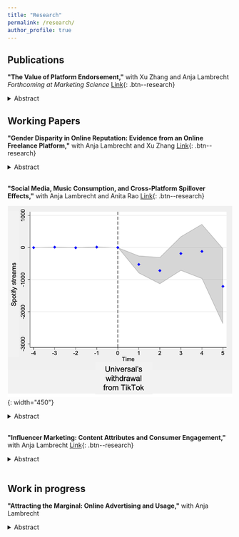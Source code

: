 ```yaml
---
title: "Research"
permalink: /research/
author_profile: true
---
```


<style type="text/css">
  details > p {
  border-radius: 0 0 10px 10px;
  background-color: white;
  padding: 2px 6px;
  margin: 0;
  box-shadow: white;
}
</style>

## Publications

**"The Value of Platform Endorsement,"** with Xu Zhang and Anja Lambrecht  
*Forthcoming at Marketing Science* [Link](https://papers.ssrn.com/sol3/papers.cfm?abstract_id=4144605){: .btn--research}
<details>
	<summary>Abstract</summary>
	<p>
		
	Many digital platforms with large product assortments endorse a select group of items to facilitate
	user choice. However, while it seems intuitive that such endorsement may increase the sales of
	endorsed items, little is known about its effect on unendorsed items, and on the platform. Using data
	from a field experiment conducted by an online freelance platform, we examine the effect of exposure
	to platform endorsement on user search and purchase behavior. We find that exposure to platform
	endorsement increases user search and purchases not only for endorsed services, but also for
	unendorsed services. We link the increase in search and purchases to an increase in the perception of
	the quality of services offered on the platform. We further explore heterogeneity in the effect of
	platform endorsement and find that the effect of exposure to platform endorsement on purchase is more
	pronounced for users with a higher propensity to purchase. We discuss implications for platforms,
	merchants, and regulators.
	</p>

</details>

## Working Papers
<style type="text/css">
  details > p {
  border-radius: 0 0 10px 10px;
  background-color: white;
  padding: 2px 6px;
  margin: 0;
  box-shadow: white;
}
</style>

**"Gender Disparity in Online Reputation: Evidence from an Online Freelance Platform,"** with Anja Lambrecht and Xu Zhang [Link](https://papers.ssrn.com/sol3/papers.cfm?abstract_id=4635329){: .btn--research}
<details>
	<summary>Abstract</summary>
	<p>
		
	Online ratings aim to reduce information asymmetry between buyers and sellers, assisting buyers in
	making more informed purchase decisions. However, a problem arises if ratings are biased and do not
	reflect true buyer satisfaction. We analyze online ratings for services by male and female
	freelancers using data from an online freelance platform that elicits both public and private ratings
	from buyers post job completion. Public ratings are displayed on the website, while private ratings
	remain undisclosed. Using private ratings as a proxy for buyer satisfaction, we find that,
	conditional on the same private rating, public ratings are higher for male freelancers. We propose
	this is a result of buyers' gender stereotypes about confrontational behavior of freelancers
	following a critical review. Buyers are more concerned about a threat of confrontation with male than
	female freelancers and, thus, give male freelancers a higher public rating. We present two supporting
	pieces of evidence. This gender disparity in public ratings is most pronounced for buyers from
	countries with greater gender inequality and for buyers from US states with a lower percentage of
	women in the labor force. These results matter for freelancers and platforms because systematic
	differences in evaluation by gender can lead to unfair outcomes for platform participants.
	</p>

</details>
<br>

**"Social Media, Music Consumption, and Cross-Platform Spillover Effects,"** with Anja Lambrecht and Anita Rao [Link](https://papers.ssrn.com/sol3/papers.cfm?abstract_id=4959753){: .btn--research}

![](/images/sdid_spotify.png){: width="450"}
<details>
	<summary>Abstract</summary>
	<p>
		
	Platforms play an important role in allowing users to consume digital content such as music or
	videos. At the same time, platforms may play a vital role in popularizing content that consumers may
	view or listen to through other platforms or channels. In this paper, we study the spillover effects
	of music consumption on TikTok on consumption on other platforms or channels. Specifically, we focus
	on Universal Music Group's (Universal's) withdrawal of its licenses from TikTok in early 2024 and
	study the impact of consumption of music by Universal's artists on Spotify. Our results demonstrate a
	short-term drop in streams on Spotify. To understand why the drop occurs, we examine discovery via
	Shazam---a music discovery app---and find discovery of Universal songs on Shazam drops after the
	exit, suggesting a reduction in discovery is the primary driver of the effect. Because discovery
	might matter most for newer songs and songs used more in TikTok videos, we evaluate the heterogeneity
	along these two dimensions and find further support for the discovery mechanism. Our results point to
	the role of platforms in popularizing digital content and show important spillover effects may occur
	between different platforms.
	</p>

</details>
<br>

**"Influencer Marketing: Content Attributes and Consumer Engagement,"** with Anja Lambrecht [Link](https://papers.ssrn.com/sol3/papers.cfm?abstract_id=4679776){: .btn--research}
 
<details>
	<summary>Abstract</summary>
	<p>
		
	Influencers with a large social media following often leverage their popularity to promote sponsored content for brands. However, it is not clear how consumers respond to sponsored content relative to the influencer’s organic content. Using a dataset of 180,404 posts created by 510 Instagram influencers, we examine if consumer engagement differs for sponsored relative to organic posts. We identify sponsored posts based on express disclosure as well as based on supervised learning. We instrument for a post being sponsored using the timing of the FTC’s warning to influencers regarding lack of sponsorship disclosure and its subsequent tightening of disclosure requirements. As a further instrument, we use category-level advertising shocks. We show that consumer engagement, measured by the number of likes, is lower with sponsored than with organic content. However, conditional on a post being sponsored, we find that advertising disclosure increases engagement. We then explore what characterizes successful influencer content, especially, whether practitioners’ focus on authenticity of content is justified. We use three measures of authenticity – topic alignment of a post with other content of the influencer, an influencer’s propensity to share brand related content, and the number of times a brand is mentioned in the post. We find that authenticity of content mitigates the negative effect of sponsorship on engagement. Our findings are relevant for regulators who are concerned about the lack of advertising disclosure in influencer marketing and can inform influencers’ and advertisers’ content creation strategies.
	</p>

</details>
<br>

## Work in progress

**"Attracting the Marginal: Online Advertising and Usage,"** with Anja Lambrecht

<details>
	<summary>Abstract</summary>
	<p>
		
	Research has shown that online advertising is effective in attracting new consumers. However, it is less clear if consumers who
	adopt a product in response to online advertising have a different propensity to use the advertised product compared to consumers
	who adopt the product but have not viewed an online ad. We use field experimental data from an advertising campaign for a video
	streaming app to answer this question. In the experiment, consumers in the treatment group were exposed to online advertising for
	the app, while consumers in the control group were not exposed to online advertising. We find that consumers exposed to online
	advertising are indeed significantly more likely to install the app. However, our data suggest that online advertising is not
	effective in increasing usage of the app, measured as the number of sessions. On the contrary, we find that conditional on
	installation, consumers in the treatment group use the app significantly fewer times compared to consumers in the control group.
	Moreover, conditional on installation, consumers exposed to online advertising are directionally less likely to subscribe to the
	video streaming service relative to consumers not exposed to online advertising. This suggests that online advertising attracts
	marginal consumers who have a lower preference for the advertised app compared to consumers who install without having viewed the
	ad. Our findings are relevant to advertisers because they shed light on the limits of online advertising in acquiring profitable
	consumers.
	</p>

</details>

